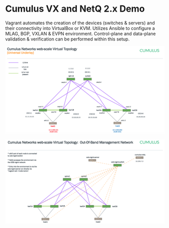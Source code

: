 # Cumulus VX and NetQ 2.x Demo

Vagrant automates the creation of the devices (switches & servers) and their connectivity into VirtualBox or KVM.
Utilizes Ansible to configure a MLAG, BGP, VXLAN & EVPN environment.
Control-plane and data-plane validation & verification can be performed within this setup.  
  
  
![Topology](./Webscale-Topology.png)
  
  
  
![Topology](./Webscale-Topology-OOB-Mgmt-Network.png)
